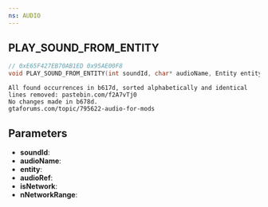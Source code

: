 ```yaml
---
ns: AUDIO
---
```

## PLAY_SOUND_FROM_ENTITY

```c
// 0xE65F427EB70AB1ED 0x95AE00F8
void PLAY_SOUND_FROM_ENTITY(int soundId, char* audioName, Entity entity, char* audioRef, BOOL isNetwork, Any p5);
```

```
All found occurrences in b617d, sorted alphabetically and identical lines removed: pastebin.com/f2A7vTj0   
No changes made in b678d.  
gtaforums.com/topic/795622-audio-for-mods  
```

## Parameters
* **soundId**: 
* **audioName**: 
* **entity**: 
* **audioRef**: 
* **isNetwork**: 
* **nNetworkRange**:

